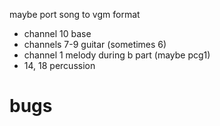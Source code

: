 maybe port song to vgm format
- channel 10 base
- channels 7-9 guitar (sometimes 6)
- channel 1 melody during b part (maybe pcg1)
- 14, 18 percussion

# bugs
